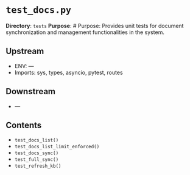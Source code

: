 # `test_docs.py`

**Directory**: `tests`
**Purpose**: # Purpose: Provides unit tests for document synchronization and management functionalities in the system.

## Upstream
- ENV: —
- Imports: sys, types, asyncio, pytest, routes

## Downstream
- —

## Contents
- `test_docs_list()`
- `test_docs_list_limit_enforced()`
- `test_docs_sync()`
- `test_full_sync()`
- `test_refresh_kb()`